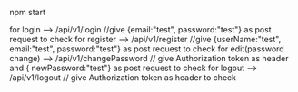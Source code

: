 npm start

for login --> /api/v1/login       //give {email:"test", password:"test"} as post request to check
for register --> /api/v1/register    //give {userName:"test", email:"test", password:"test"} as post request to check
for edit(password change) --> /api/v1/changePassword        // give Authorization token as header and { newPassword:"test"} as post request to check
for logout -->  /api/v1/logout       // give Authorization token as header to check 
